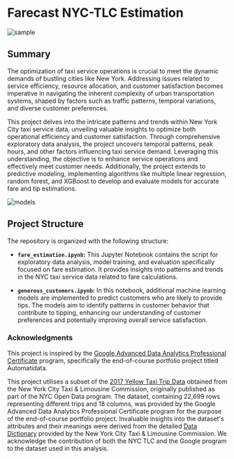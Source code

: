 # Farecast NYC-TLC Estimation

![sample](https://i.postimg.cc/qB59HHL3/pexels-photo-1521580.webp)

<!-- Photo by Rodolfo Clix from Pexels: https://www.pexels.com/photo/panning-photography-of-yellow-taxi-1521580/ -->

## Summary

The optimization of taxi service operations is crucial to meet the dynamic demands of bustling cities like New York. Addressing issues related to service efficiency, resource allocation, and customer satisfaction becomes imperative in navigating the inherent complexity of urban transportation systems, shaped by factors such as traffic patterns, temporal variations, and diverse customer preferences.

This project delves into the intricate patterns and trends within New York City taxi service data, unveiling valuable insights to optimize both operational efficiency and customer satisfaction. Through comprehensive exploratory data analysis, the project uncovers temporal patterns, peak hours, and other factors influencing taxi service demand. Leveraging this understanding, the objective is to enhance service operations and effectively meet customer needs. Additionally, the project extends to predictive modeling, implementing algorithms like multiple linear regression, random forest, and XGBoost to develop and evaluate models for accurate fare and tip estimations.

![models](https://i.postimg.cc/NjwmKLDv/trips-by-hourly-passengers.png)

## Project Structure

The repository is organized with the following structure:

- **`fare_estimation.ipynb`:**
  This Jupyter Notebook contains the script for exploratory data analysis, model training, and evaluation specifically focused on fare estimation. It provides insights into patterns and trends in the NYC taxi service data related to fare calculations.

- **`generous_customers.ipynb`:**
  In this notebook, additional machine learning models are implemented to predict customers who are likely to provide tips. The models aim to identify patterns in customer behavior that contribute to tipping, enhancing our understanding of customer preferences and potentially improving overall service satisfaction.

### Acknowledgments

This project is inspired by the [Google Advanced Data Analytics Professional Certificate](https://www.coursera.org/professional-certificates/google-advanced-data-analytics) program, specifically the end-of-course portfolio project titled Automatidata.

This project utilises a subset of the [2017 Yellow Taxi Trip Data](https://data.cityofnewyork.us/Transportation/2017-Yellow-Taxi-Trip-Data/biws-g3hs) obtained from the New York City Taxi & Limousine Commission, originally published as part of the NYC Open Data program. The dataset, containing 22,699 rows representing different trips and 18 columns, was provided by the Google Advanced Data Analytics Professional Certificate program for the purpose of the end-of-course portfolio project. Invaluable insights into the dataset's attributes and their meanings were derived from the detailed [Data Dictionary](https://data.cityofnewyork.us/api/views/biws-g3hs/files/eb3ccc47-317f-4b2a-8f49-5a684b0b1ecc?download=true&filename=data_dictionary_trip_records_yellow.pdf) provided by the New York City Taxi & Limousine Commission. We acknowledge the contribution of both the NYC TLC and the Google program to the dataset used in this analysis.

